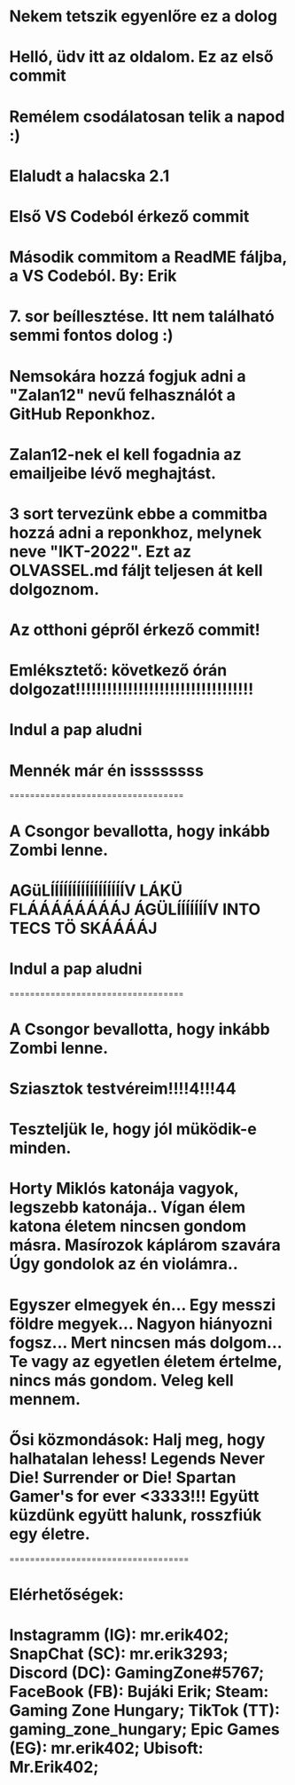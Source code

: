# Nekem tetszik egyenlőre ez a dolog
# Helló, üdv itt az oldalom. Ez az első commit
# Remélem csodálatosan telik a napod :)
# Elaludt a halacska 2.1 
# Első VS Codeból érkező commit
# Második commitom a ReadME fáljba, a VS Codeból. By: Erik
# 7. sor beíllesztése. Itt nem található semmi fontos dolog :)
# Nemsokára hozzá fogjuk adni a "Zalan12" nevű felhasználót a GitHub Reponkhoz.
# Zalan12-nek el kell fogadnia az emailjeibe lévő meghajtást.
# 3 sort tervezünk ebbe a commitba hozzá adni a reponkhoz, melynek neve "IKT-2022". Ezt az OLVASSEL.md fáljt teljesen át kell dolgoznom.
# Az otthoni gépről érkező commit!
# Emléksztető: következő órán dolgozat!!!!!!!!!!!!!!!!!!!!!!!!!!!!!!!!!!
# Indul a pap aludni
# Mennék már én issssssss
==================================
# A Csongor bevallotta, hogy inkább Zombi lenne.
# AGüLÍÍÍÍÍÍÍÍÍÍÍÍÍÍÍÍÍV LÁKÜ FLÁÁÁÁÁÁÁÁJ ÁGÜLÍÍÍÍÍÍÍV INTO TECS TÖ SKÁÁÁÁJ 
# Indul a pap aludni
==================================
# A Csongor bevallotta, hogy inkább Zombi lenne.
# Sziasztok testvéreim!!!!4!!!44
# Teszteljük le, hogy jól müködik-e minden.
# Horty Miklós katonája vagyok, legszebb katonája.. Vígan élem katona életem nincsen gondom másra. Masírozok káplárom szavára Úgy gondolok az én violámra.. 
# Egyszer elmegyek én... Egy messzi földre megyek... Nagyon hiányozni fogsz... Mert nincsen más dolgom... Te vagy az egyetlen életem értelme, nincs más gondom. Veleg kell mennem.
# Ősi közmondások: Halj meg, hogy halhatalan lehess! Legends Never Die! Surrender or Die! Spartan Gamer's for ever <3333!!! Együtt küzdünk együtt halunk, rosszfiúk egy életre. 
===================================
# Elérhetőségek: 
Instagramm (IG): mr.erik402; 
SnapChat (SC): mr.erik3293; 
Discord (DC): GamingZone#5767; 
FaceBook (FB): Bujáki Erik; 
Steam: Gaming Zone Hungary; 
TikTok (TT): gaming_zone_hungary; 
Epic Games (EG): mr.erik402; 
Ubisoft: Mr.Erik402; 
===================================